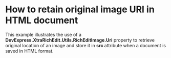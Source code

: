 # How to retain original image URI in HTML document


<p>This example illustrates the use of a <strong>DevExpress.XtraRichEdit.Utils.RichEditImage</strong><strong>.Uri</strong> property to retrieve original location of an image and store it in <strong>src </strong>attribute when a document is saved in HTML format.<br />
</p>

<br/>



